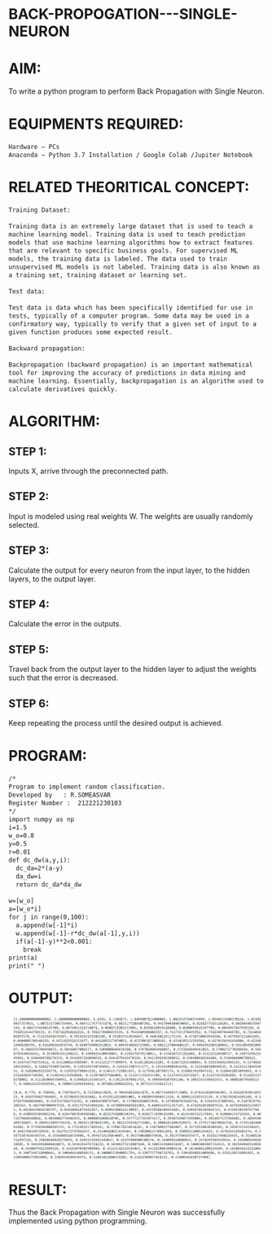 # BACK-PROPOGATION---SINGLE-NEURON
# AIM:
To write a python program to perform Back Propagation with Single Neuron.
# EQUIPMENTS REQUIRED:
~~~
Hardware – PCs
Anaconda – Python 3.7 Installation / Google Colab /Jupiter Notebook
~~~
# RELATED THEORITICAL CONCEPT:
~~~
Training Dataset:

Training data is an extremely large dataset that is used to teach a machine learning model. Training data is used to teach prediction models that use machine learning algorithms how to extract features that are relevant to specific business goals. For supervised ML models, the training data is labeled. The data used to train unsupervised ML models is not labeled. Training data is also known as a training set, training dataset or learning set.

Test data:

Test data is data which has been specifically identified for use in tests, typically of a computer program. Some data may be used in a confirmatory way, typically to verify that a given set of input to a given function produces some expected result.

Backward propagation:

Backpropagation (backward propagation) is an important mathematical tool for improving the accuracy of predictions in data mining and machine learning. Essentially, backpropagation is an algorithm used to calculate derivatives quickly.
~~~
# ALGORITHM:
## STEP 1:
Inputs X, arrive through the preconnected path.
## STEP 2:
Input is modeled using real weights W. The weights are usually randomly selected.
## STEP 3:
Calculate the output for every neuron from the input layer, to the hidden layers, to the output layer.
## STEP 4:
Calculate the error in the outputs.
## STEP 5:
Travel back from the output layer to the hidden layer to adjust the weights such that the error is decreased.
## STEP 6:
Keep repeating the process until the desired output is achieved.
# PROGRAM:
~~~
/*
Program to implement random classification.
Developed by   : R.SOMEASVAR
Register Number :  212221230103
*/
import numpy as np
i=1.5    
w_o=0.8  
y=0.5    
r=0.01   
def dc_dw(a,y,i):
  dc_da=2*(a-y)
  da_dw=i
  return dc_da*da_dw
  
w=[w_o]
a=[w_o*i]
for j in range(0,100):
  a.append(w[-1]*i)
  w.append(w[-1]-r*dc_dw(a[-1],y,i))
  if(a[-1]-y)**2<0.001:
    break
print(a)
print(" ")
~~~
# OUTPUT:
![OUTPUT](./1.jpg)
# RESULT:
Thus the Back Propagation with Single Neuron was successfully implemented using python programming.


